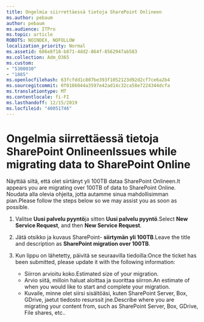 ```yaml
---
title: Ongelmia siirrettäessä tietoja SharePoint Onlineen
ms.author: pebaum
author: pebaum
ms.audience: ITPro
ms.topic: article
ROBOTS: NOINDEX, NOFOLLOW
localization_priority: Normal
ms.assetid: 686e8f18-b871-4dd2-864f-8562947ab583
ms.collection: Adm_O365
ms.custom:
- "5300030"
- "1885"
ms.openlocfilehash: 63fcfdd1c807be393f1052123d92d2cf7ce6a2b4
ms.sourcegitcommit: 0f0186044a3597e42ad14c32ca58e7224344dcfa
ms.translationtype: MT
ms.contentlocale: fi-FI
ms.lasthandoff: 12/15/2019
ms.locfileid: "40051746"
---
```

# <a name="issues-while-migrating-data-to-sharepoint-online"></a><span data-ttu-id="1d9e3-102">Ongelmia siirrettäessä tietoja SharePoint Onlineen</span><span class="sxs-lookup"><span data-stu-id="1d9e3-102">Issues while migrating data to SharePoint Online</span></span>

<span data-ttu-id="1d9e3-103">Näyttää siltä, että olet siirtänyt yli 100TB dataa SharePoint Onlineen.</span><span class="sxs-lookup"><span data-stu-id="1d9e3-103">It appears you are migrating over 100TB of data to SharePoint Online.</span></span> <span data-ttu-id="1d9e3-104">Noudata alla olevia ohjeita, jotta autamme sinua mahdollisimman pian.</span><span class="sxs-lookup"><span data-stu-id="1d9e3-104">Please follow the steps below so we may assist you as soon as possible.</span></span> 

1. <span data-ttu-id="1d9e3-105">Valitse **Uusi palvelu pyyntö**ja sitten **Uusi palvelu pyyntö**.</span><span class="sxs-lookup"><span data-stu-id="1d9e3-105">Select **New Service Request**, and then **New Service Request**.</span></span> 
2. <span data-ttu-id="1d9e3-106">Jätä otsikko ja kuvaus SharePoint- **siirtymän yli 100TB**.</span><span class="sxs-lookup"><span data-stu-id="1d9e3-106">Leave the title and description as **SharePoint migration over 100TB**.</span></span>
3. <span data-ttu-id="1d9e3-107">Kun lippu on lähetetty, päivitä se seuraavilla tiedoilla:</span><span class="sxs-lookup"><span data-stu-id="1d9e3-107">Once the ticket has been submitted, please update it with the following information:</span></span> 

    - <span data-ttu-id="1d9e3-108">Siirron arvioitu koko.</span><span class="sxs-lookup"><span data-stu-id="1d9e3-108">Estimated size of your migration.</span></span>
    - <span data-ttu-id="1d9e3-109">Arvio siitä, milloin haluat aloittaa ja suorittaa siirron.</span><span class="sxs-lookup"><span data-stu-id="1d9e3-109">An estimate of when you would like to start and complete your migration.</span></span>
    - <span data-ttu-id="1d9e3-110">Kuvaile, minne olet siirsi sisältöäsi, kuten SharePoint Server, Box, GDrive, jaetut tiedosto resurssit jne.</span><span class="sxs-lookup"><span data-stu-id="1d9e3-110">Describe where you are migrating your content from, such as SharePoint Server, Box, GDrive, File shares, etc..</span></span>


  

